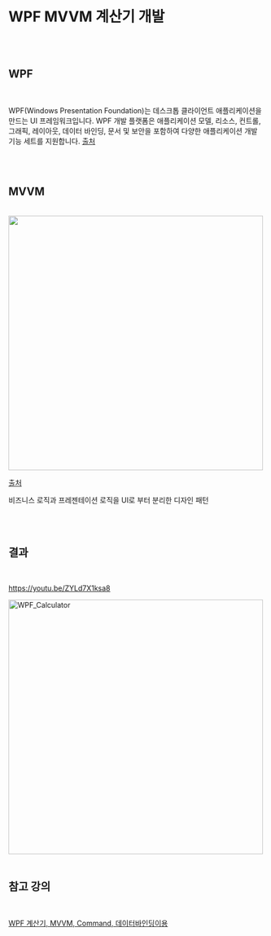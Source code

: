 # WPF MVVM 계산기 개발

<br>
<br>

 ## WPF
 
 <br>
 
  WPF(Windows Presentation Foundation)는 데스크톱 클라이언트 애플리케이션을 만드는 UI 프레임워크입니다. WPF 개발 플랫폼은 애플리케이션 모델, 리소스, 컨트롤, 그래픽, 레이아웃, 데이터 바인딩, 문서 및 보안을 포함하여 다양한 애플리케이션 개발 기능 세트를 지원합니다.  [출처](https://docs.microsoft.com/ko-kr/visualstudio/designers/getting-started-with-wpf?view=vs-2019)
 
 <br>
<br>

 ## MVVM
 
 <br>
 
<img src="https://upload.wikimedia.org/wikipedia/commons/thumb/8/87/MVVMPattern.png/750px-MVVMPattern.png" width="500"/>

<br>

[출처](https://ko.wikipedia.org/wiki/%EB%AA%A8%EB%8D%B8-%EB%B7%B0-%EB%B7%B0%EB%AA%A8%EB%8D%B8)

비즈니스 로직과 프레젠테이션 로직을 UI로 부터 분리한 디자인 패턴
 
 <br>
<br>

## 결과
 
 <br>
 
 https://youtu.be/ZYLd7X1ksa8
 
 <img alt="WPF_Calculator" src="https://user-images.githubusercontent.com/31186176/106384761-e2f62000-640f-11eb-835b-05519cedc300.gif" width="500"/>
 
 <br>
<br>

## 참고 강의
 
 <br>
 
 [WPF 계산기, MVVM, Command, 데이터바인딩이용](https://www.youtube.com/watch?v=K3v-A5d2fNI)
 
 <br>

